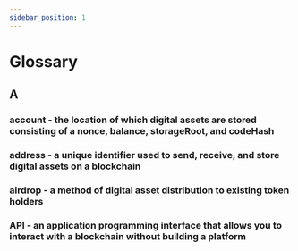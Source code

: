 ```yaml
---
sidebar_position: 1
---
```


# Glossary

## A
### account - the location of which digital assets are stored consisting of a nonce, balance, storageRoot, and codeHash
### address - a unique identifier used to send, receive, and store digital assets on a blockchain 
### airdrop - a method of digital asset distribution to existing token holders
### API - an application programming interface that allows you to interact with a blockchain without building a platform

